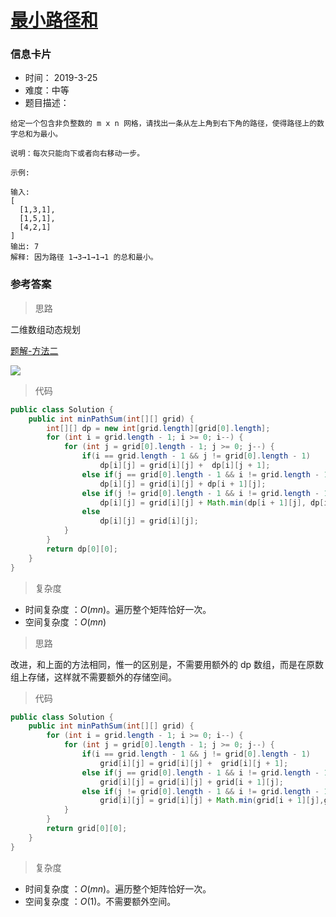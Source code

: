 # [最小路径和](https://leetcode-cn.com/problems/minimum-path-sum/)

### 信息卡片

- 时间： 2019-3-25
- 难度：中等
- 题目描述：

```
给定一个包含非负整数的 m x n 网格，请找出一条从左上角到右下角的路径，使得路径上的数字总和为最小。

说明：每次只能向下或者向右移动一步。

示例:

输入:
[
  [1,3,1],
  [1,5,1],
  [4,2,1]
]
输出: 7
解释: 因为路径 1→3→1→1→1 的总和最小。
```



### 参考答案

> 思路

二维数组动态规划

[题解-方法二](https://leetcode-cn.com/problems/minimum-path-sum/solution/zui-xiao-lu-jing-he-by-leetcode/)

![](https://pic.leetcode-cn.com/f7de8649cc249515fa4a442508312b65e76684c5113d3112d55260dcc3cbe112-image.png)



> 代码

```java
public class Solution {
    public int minPathSum(int[][] grid) {
        int[][] dp = new int[grid.length][grid[0].length];
        for (int i = grid.length - 1; i >= 0; i--) {
            for (int j = grid[0].length - 1; j >= 0; j--) {
                if(i == grid.length - 1 && j != grid[0].length - 1)
                    dp[i][j] = grid[i][j] +  dp[i][j + 1];
                else if(j == grid[0].length - 1 && i != grid.length - 1)
                    dp[i][j] = grid[i][j] + dp[i + 1][j];
                else if(j != grid[0].length - 1 && i != grid.length - 1)
                    dp[i][j] = grid[i][j] + Math.min(dp[i + 1][j], dp[i][j + 1]);
                else
                    dp[i][j] = grid[i][j];
            }
        }
        return dp[0][0];
    }
}

```

> 复杂度

- 时间复杂度 ：$O(mn)$。遍历整个矩阵恰好一次。
- 空间复杂度 ：$O(mn)$





> 思路

改进，和上面的方法相同，惟一的区别是，不需要用额外的 dp 数组，而是在原数组上存储，这样就不需要额外的存储空间。



> 代码

```java
public class Solution {
    public int minPathSum(int[][] grid) {
        for (int i = grid.length - 1; i >= 0; i--) {
            for (int j = grid[0].length - 1; j >= 0; j--) {
                if(i == grid.length - 1 && j != grid[0].length - 1)
                    grid[i][j] = grid[i][j] +  grid[i][j + 1];
                else if(j == grid[0].length - 1 && i != grid.length - 1)
                    grid[i][j] = grid[i][j] + grid[i + 1][j];
                else if(j != grid[0].length - 1 && i != grid.length - 1)
                    grid[i][j] = grid[i][j] + Math.min(grid[i + 1][j],grid[i][j + 1]);
            }
        }
        return grid[0][0];
    }
}

```



> 复杂度

- 时间复杂度 ：$O(mn)$。遍历整个矩阵恰好一次。
- 空间复杂度 ：$O(1)$。不需要额外空间。